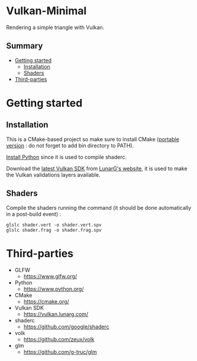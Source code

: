 # **Vulkan-Minimal**

Rendering a simple triangle with Vulkan.

## Summary
- [Getting started](#getting-started)
    - [Installation](#installation)
    - [Shaders](#shaders)
- [Third-parties](#third-parties)

# Getting started

## Installation
This is a CMake-based project so make sure to install CMake ([portable version](https://github.com/Kitware/CMake/releases/download/v3.26.0-rc5/cmake-3.26.0-rc5-windows-x86_64.zip) : do not forget to add bin directory to PATH).

[Install Python](https://www.python.org/ftp/python/3.11.2/python-3.11.2-amd64.exe) since it is used to compile shaderc.

Download the [latest Vulkan SDK](https://sdk.lunarg.com/sdk/download/latest/windows/vulkan-sdk.exe) from [LunarG's website](https://vulkan.lunarg.com/sdk/home#), it is used to make the Vulkan validations layers available.

## Shaders
Compile the shaders running the command (it should be done automatically in a post-build event) :
```
glslc shader.vert -o shader.vert.spv
glslc shader.frag -o shader.frag.spv
```

# Third-parties
- GLFW
    - https://www.glfw.org/
- Python
    - https://www.python.org/
- CMake
    - https://cmake.org/
- Vulkan SDK
    - https://vulkan.lunarg.com/
- shaderc
    - https://github.com/google/shaderc
- volk
    - https://github.com/zeux/volk
- glm
    - https://github.com/g-truc/glm